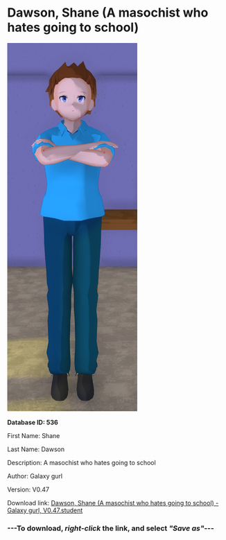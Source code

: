 # Dawson, Shane (A masochist who hates going to school)

<img src="https://raw.githubusercontent.com/Arbiter1223/Daigaku-Gurashi-Custom-Students/master/Students/Files/Dawson%2C%20Shane%20(A%20masochist%20who%20hates%20going%20to%20school).png" title="Dawson, Shane (A masochist who hates going to school) - Galaxy gurl, V0.47">

**Database ID: 536**

First Name: Shane

Last Name: Dawson

Description: A masochist who hates going to school

Author: Galaxy gurl

Version: V0.47

Download link: <a href="https://raw.githubusercontent.com/Arbiter1223/Daigaku-Gurashi-Custom-Students/master/Students/Files/Dawson%2C%20Shane%20(A%20masochist%20who%20hates%20going%20to%20school)%20-%20Galaxy%20gurl%2C%20V0.47.student">Dawson, Shane (A masochist who hates going to school) - Galaxy gurl, V0.47.student</a>

### ---**To download, _right-click_ the link, and select _"Save as"_**---
